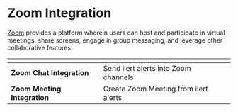 # Zoom Integration

[Zoom](https://zoom.us/) provides a platform wherein users can host and participate in virtual meetings, share screens, engage in group messaging, and leverage other collaborative features.

<table data-card-size="large" data-view="cards"><thead><tr><th></th><th></th><th data-hidden data-card-target data-type="content-ref"></th></tr></thead><tbody><tr><td><strong>Zoom Chat Integration</strong></td><td>Send ilert alerts into Zoom channels</td><td></td></tr><tr><td><strong>Zoom Meeting Integration</strong></td><td>Create Zoom Meeting from ilert alerts</td><td></td></tr></tbody></table>
